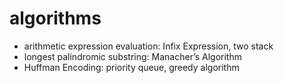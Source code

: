# algorithms
* arithmetic expression evaluation: Infix Expression, two stack
* longest palindromic substring: Manacher’s Algorithm
* Huffman Encoding: priority queue, greedy algorithm